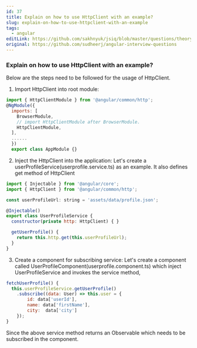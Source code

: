 ```yaml
---
id: 37
title: Explain on how to use HttpClient with an example?
slug: explain-on-how-to-use-httpclient-with-an-example
tags:
  - angular
editLink: https://github.com/sakhnyuk/jsiq/blob/master/questions/theory/angular/37.md
original: https://github.com/sudheerj/angular-interview-questions
---
```


### Explain on how to use HttpClient with an example?

Below are the steps need to be followed for the usage of HttpClient.

1. Import HttpClient into root module:

```javascript
import { HttpClientModule } from '@angular/common/http';
@NgModule({
  imports: [
    BrowserModule,
    // import HttpClientModule after BrowserModule.
    HttpClientModule,
  ],
  ......
  })
  export class AppModule {}
```

2. Inject the HttpClient into the application: Let's create a userProfileService(userprofile.service.ts) as an example. It also defines get method of HttpClient

```javascript
import { Injectable } from '@angular/core';
import { HttpClient } from '@angular/common/http';

const userProfileUrl: string = 'assets/data/profile.json';

@Injectable()
export class UserProfileService {
  constructor(private http: HttpClient) { }

  getUserProfile() {
    return this.http.get(this.userProfileUrl);
  }
}
```

3. Create a component for subscribing service: Let's create a component called UserProfileComponent(userprofile.component.ts) which inject UserProfileService and invokes the service method,

```javascript
fetchUserProfile() {
  this.userProfileService.getUserProfile()
    .subscribe((data: User) => this.user = {
        id: data['userId'],
        name: data['firstName'],
        city:  data['city']
    });
}
```

Since the above service method returns an Observable which needs to be subscribed in the component.